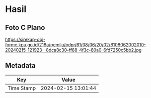 # Hasil

## Foto C Plano

https://sirekap-obj-formc.kpu.go.id/218a/pemilu/pdpr/61/08/06/20/02/6108062002010-20240215-121923--8dca8c30-ff88-4f3c-80a0-6fd7250c5bb2.jpg


## Metadata

| Key        | Value               |
| ---------- | ------------------- |
| Time Stamp | 2024-02-15 13:01:44 |



